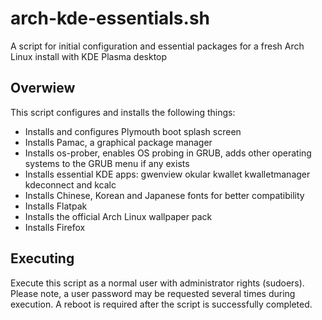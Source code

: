 # arch-kde-essentials.sh
A script for initial configuration and essential packages for a fresh Arch Linux install with KDE Plasma desktop
## Overwiew
This script configures and installs the following things:
- Installs and configures Plymouth boot splash screen
- Installs Pamac, a graphical package manager
- Installs os-prober, enables OS probing in GRUB, adds other operating systems to the GRUB menu if any exists
- Installs essential KDE apps: gwenview okular kwallet kwalletmanager kdeconnect and kcalc
- Installs Chinese, Korean and Japanese fonts for better compatibility
- Installs Flatpak
- Installs the official Arch Linux wallpaper pack
- Installs Firefox

## Executing
Execute this script as a normal user with administrator rights (sudoers).
Please note, a user password may be requested several times during execution.
A reboot is required after the script is successfully completed.
